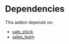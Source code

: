 # Dependencies

This addon depends on:

- [sale_stock](https://github.com/bringout/oca-ocb-sale)
- [sales_team](https://github.com/bringout/oca-ocb-sale)
